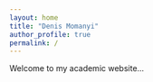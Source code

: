 ```yaml
---
layout: home
title: "Denis Momanyi"
author_profile: true
permalink: /
---
```


Welcome to my academic website...
